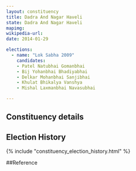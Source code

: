 ```yaml
---
layout: constituency
title: Dadra And Nagar Haveli
state: Dadra And Nagar Haveli
mapimg: 
wikipedia-url: 
date: 2014-01-29

elections: 
  - name: "Lok Sabha 2009"
    candidates: 
    - Patel Natubhai Gomanbhai 
    - Bij Yohanbhai Bhadiyabhai 
    - Delkar Mohanbhai Sanjibhai 
    - Khulat Bhikalya Vanshya 
    - Mishal Laxmanbhai Navasubhai 

---
```

## Constituency details


## Election History
{% include "constituency_election_history.html" %}

##Reference
